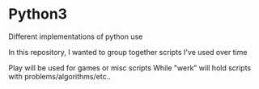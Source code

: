 # Python3
Different implementations of python use

In this repository, I wanted to group together scripts I've used over time

 Play will be used for games or misc scripts
 While "werk" will hold scripts with problems/algorithms/etc..


